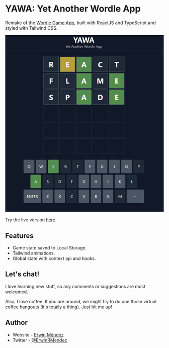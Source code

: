 # YAWA: Yet Another Wordle App

Remake of the [Wordle Game App](https://www.nytimes.com/games/wordle/index.html), built with ReactJS and TypeScript and styled with Tailwind CSS.

![](screenshot.png)

Try the live version [here](https://yet-another-wordle-app.web.app/).

## Features

- Game state saved to Local Storage.
- Tailwind animations.
- Global state with context api and hooks.

## Let's chat!

I love learning new stuff, so any comments or suggestions are most welcomed.

Also, I love coffee. If you are around, we might try to do one those virtual coffee hangouts (it's totally a thing). Just hit me up!

## Author

- Website - [Erwin Méndez](https://soyerwin.com)
- Twitter - [@ErwinRMendez](https://twitter.com/ErwinRMendez)
